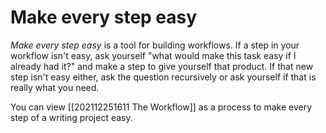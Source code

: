# Make every step easy
*Make every step easy* is a tool for building workflows. If a step in your workflow isn't easy, ask yourself "what would make this task easy if I already had it?" and make a step to give yourself that product. If that new step isn't easy either, ask the question recursively or ask yourself if that is really what you need.

You can view [[202112251611 The Workflow]] as a process to make every step of a writing project easy.